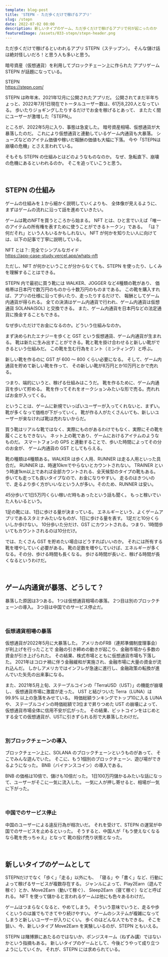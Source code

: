 ```yaml
---
template: blog-post
title: 'STEPN - ただ歩くだけで稼げるアプリ'
slug: /stepn
date: 2022-07-02 08:00
description: 新しいタイプのゲーム、ただ歩くだけで稼げるアプリで何が起こったのか
featuredImage: /assets/033-stepn/stepn-header.png
---
```


ただ歩くだけで稼げるといわれるアプリ STEPN（ステップン）。
そんな儲け話は絶対怪しいだろ！と思う人も多いと思う。

暗号資産（仮想通貨）を利用してブロックチェーン上に作られた
アプリゲーム STEPN が話題になっている。

STEPN  
https://stepn.com/

STEPN は昨年末、2021年12月に公開されたアプリだ。
公開されてまだ半年ちょっと、2022年7月1日現在でトータルユーザー数は、61万8,220人となっている。
歩いたりジョギングしたりするだけでお金を稼げるとあって、
またたく間にユーザーが激増した「STEPN」。

ところが、2022年5月に入り、事態は急変した。
暗号資産相場、仮想通貨が大暴落したのだ。
これにより仮想通貨と連動しているゲーム内通貨も大暴落。
シューズなどのアイテム価値や稼いだ報酬の価値も大幅に下落。
今や「STEPNは崩壊の危機」とさえ言われている。

そもそも STEPN の仕組みとはどのようなものなのか。
なぜ、急転直下、崩壊の危機にあるといわれるのか。
そこを追っていこうと思う。

<br />

## STEPN の仕組み

ゲームの仕組みを１から細かく説明していくよりも、
全体像が見えるように、まずはゲームの流れに沿って話を進めていきたい。

ゲームは靴のNFTを買うところから始まる。
NFT とは、ひと言でいえば「唯一のアイテムの所有権を表すために使うことができるトークン」である。
「は？何だそれ」という人もいるかもしれない。
NFT が何かを知りたい人に向けては、以下の記事で丁寧に説明している。

NFT とは？: 完全でシンプルなガイド  
https://app-case-study.vercel.app/whats-nft

ただし、NFT が何かということが分からなくても、STEPN を使ったり、しくみを理解することはできる。

STEPN 内で最初に買う靴には WALKER、JOGGER など4種類の靴があり、
価格帯は日本円で数万円のものから十数万円のものまである。
この靴を購入すれば、アプリの仕様に沿って歩いたり、走ったりするだけで、
報酬としてゲーム内通貨が得られる。
全ての決済はゲーム内通貨で行われ、ゲーム内通貨は仮想通貨 SOLANA(SOL) と交換できる。
また、ゲーム内通貨を日本円などの法定通貨に換金することもできる。

なぜ歩いただけでお金になるのか。どういう仕組みなのか。

まず決められたエナジーを歩くと GST という仮想通貨、ゲーム内通貨が生まれる。
靴は新たに生み出すことができる。靴と靴を掛け合わせると新しい靴ができるという仕組みだ。
この靴を生む行為をミント（ミンティング）と呼ぶ。

新しい靴を作るのに GST が 600 〜 800 くらい必要になる。
そして、ゲーム内通貨を貯めて新しい靴を作って、
その新しい靴が8万円とか10万円とかで売れる。

つまり、端的にいうと、稼げる仕組みはこうだ。
靴を作るために、ゲーム内通貨を歩いて貯める。
靴を作ってそれをオークションみたいな形で売る。売れればお金が入ってくる。

ということは、ゲームに新規でいっぱいユーザーが入ってくれないと、まずい。
靴が多くなって価格が下がっていく。
靴が作る人がたくさんいても、新しいユーザーが来なければ靴は売れないからだ。

買う靴はリアルな靴ではなく、実際にものがあるわけでもなく、実際にその靴を履くこともできない。
ネット上の靴であり、ゲームにおけるアイテムのようなものだ。
スマートフォンの GPS と連動することで、歩いた時間によってその分のお金が、
ゲーム内通貨の GST としてもらえる。

靴の種類は4種類ある。WALKER は歩く人用、RUNNER は走る人用といった具合だ。
RUNNER は、時速10kmでやらないとカウントされない。
TRAINER という時速1km以上であれば全部カウントされる、全天候型のタイプの靴もある。
歩いても走っても良いタイプなので、お金になりやすい。
走るのはきついので、走るより歩く方がいいなという人が多い。そのため、RUNNER は安い。

45分歩いて1日5万円くらい稼いだ時もあったという話も聞く。
もっと稼いでいた人もいるという。

1足の靴には、1日に歩ける量が決まっている。
エネルギーという、よくゲームアプリであるスタミナみたいなものが、1日に歩ける量を表す。
1足だと10分くらいしか歩けない。
10分歩いた分だけ、GST にカウントされる。つまり、1時間歩いてもカウントされるのは10分だけ。

では、たくさん GST を貯めたい場合はどうすればいいのか。
それには所有する靴を増やしていく必要がある。
靴の足数を増やしていけば、エネルギーが多くなる。その分、歩ける時間も長くなる。
歩ける時間が長いと、稼げる時間が長くなるというわけだ。

<br />

## ゲーム内通貨が暴落、どうして？

暴落した原因は3つある。
1つは仮想通貨相場の暴落。
2つ目は別のブロックチェーンの導入。
3つ目は中国でのサービス停止だ。

<br />

### 仮想通貨相場の暴落

仮想通貨が2022年5月に大暴落した。
アメリカのFRB（連邦準備制度理事会）が利上げを行ったことで
金融の引き締めの動きが起こり、金融市場から多数の資金が引き上げられた。
その結果、株式市場とともに仮想通貨市場も下落した。
2021年はコロナ禍に伴う金融緩和が実施され、金融市場に大量の資金が流れ込んだ。
しかしアメリカではインフレが急速に進行し、金融政策の転換が進んでいた矢先の出来事になる。

また、2021年5月上旬、ステーブルコインの「TerraUSD（UST）」の機能が崩壊し、
仮想通貨市場に激震が走った。
UST と結びついた Terra（LUNA）は 99.9% 以上の急落をみせている。
時価総額ランキングでトップ10に入る LUNA や、
ステーブルコインの時価総額で3位まで昇りつめた UST の崩壊によって、
仮想通貨市場全体に信用不安が広がった。
その結果、ビットコインをはじめとする全ての仮想通貨が、USTに引きずられる形で大暴落したわけだ。

<br />

### 別ブロックチェーンの導入

ブロックチェーン上に、SOLANA のブロックチェーンというものがあって、
そこでみんな遊んでいた。
そこに、もう1個別のブロックチェーン、遊び場ができるようになった。
BNB（バイナンスコイン）の導入である。

BNB の価格は10倍で、儲けも10倍だった。
1日100万円儲かるみたいな話になって、ユーザーがそこに一気に流入した。
一気に人が押し寄せると、相場が一気に下がった。

<br />

### 中国でのサービス停止

中国のユーザーによる違反行為が相次いだ。
それを受けて、STEPN の運営が中国でのサービスを止めるといった。
そうすると、中国人が「もう使えなくなるなら靴を売っちゃえ」となって
靴の投げ売り状態となった。

<br />

## 新しいタイプのゲームとして

STEPNだけでなく「歩く」「走る」以外にも、
「寝る」や「書く」など、行動によって稼げるサービスが複数存在する。
ジャンルによって、Play2Earn（遊んで稼ぐ）とか、Move2Earn（動いて稼ぐ）、
Sleep2Earn（寝て稼ぐ）などと呼ばれる。
NFT を使って儲かると言われるゲームは他にも色々あるわけだ。

ゲームはつまらなくなると、やめてしまう。
そういう意味でいうと、走るや歩くというのは誰でもできてやり続けやすい。
ゲームのシステムが複雑になってしまうと新しいユーザーが入りにくい。
歩くのはどんな人でもできる。
そこを狙い、今、新しいタイプ Move2Earn を実験しいるのが、STEPN ともいえる。

STEPN は賭博罪にあたるのではないか、ポンジスキーム（ねずみ講）ではないかという指摘もある。
新しいタイプのゲームとして、今後どうやって成り立つようにしていくか。
それが、STEPN には求められている。
